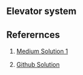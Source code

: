 ## Elevator system

## Referernces
1. [Medium Solution 1](https://medium.com/geekculture/system-design-elevator-system-design-interview-question-6e8d03ce1b44)

2. [Github Solution](https://github.com/ashishps1/awesome-low-level-design/blob/main/problems/elevator-system.md)